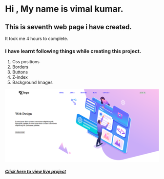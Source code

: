 # Hi , My name is vimal kumar.


## This is seventh web page i have created.
It took me 4 hours to complete. 
### I have learnt following things while creating this project.
1. Css positions
2. Borders
3. Buttons
4. Z-index
5. Background Images

[![main page clickable image](./screenshots/main-page.png "main page")](www.google.com)


  ##### [Click here to view live project](www.google.com "click here to view page") 